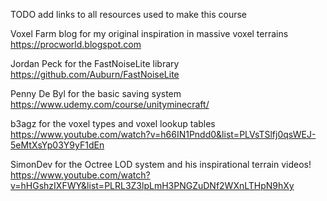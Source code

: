 TODO add links to all resources used to make this course

Voxel Farm blog for my original inspiration in massive voxel terrains https://procworld.blogspot.com

Jordan Peck for the FastNoiseLite library https://github.com/Auburn/FastNoiseLite

Penny De Byl for the basic saving system https://www.udemy.com/course/unityminecraft/

b3agz for the voxel types and voxel lookup tables https://www.youtube.com/watch?v=h66IN1Pndd0&list=PLVsTSlfj0qsWEJ-5eMtXsYp03Y9yF1dEn

SimonDev for the Octree LOD system and his inspirational terrain videos! https://www.youtube.com/watch?v=hHGshzIXFWY&list=PLRL3Z3lpLmH3PNGZuDNf2WXnLTHpN9hXy

